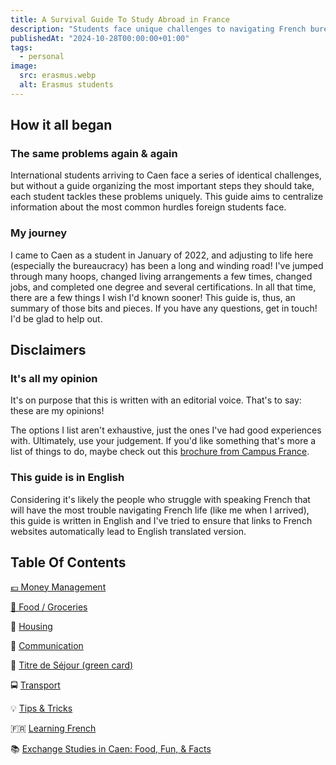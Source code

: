 ```yaml
---
title: A Survival Guide To Study Abroad in France
description: "Students face unique challenges to navigating French bureaucracy. Having confronted them myself, I'm sharing out what I learned for others."
publishedAt: "2024-10-28T00:00:00+01:00"
tags:
  - personal
image:
  src: erasmus.webp
  alt: Erasmus students
---
```


## How it all began

### The same problems again & again

International students arriving to Caen face a series of identical challenges, but without a guide organizing the most important steps they should take, each student tackles these problems uniquely. This guide aims to centralize information about the most common hurdles foreign students face.

### My journey

I came to Caen as a student in January of 2022, and adjusting to life here (especially the bureaucracy) has been a long and winding road! I've jumped through many hoops, changed living arrangements a few times, changed jobs, and completed one degree and several certifications. In all that time, there are a few things I wish I'd known sooner! This guide is, thus, an summary of those bits and pieces. If you have any questions, get in touch! I'd be glad to help out.

## Disclaimers

### It's all my opinion

It's on purpose that this is written with an editorial voice. That's to say: these are my opinions!

The options I list aren't exhaustive, just the ones I've had good experiences with. Ultimately, use your judgement. If you'd like something that's more a list of things to do, maybe check out this [brochure from Campus France](https://ressources.campusfrance.org/pratique/villes/en/Caen_en.pdf).

### This guide is in English

Considering it's likely the people who struggle with speaking French that will have the most trouble navigating French life (like me when I arrived), this guide is written in English and I've tried to ensure that links to French websites automatically lead to English translated version.

## Table Of Contents

[💶 Money Management](https://www.notion.so/jamesmit/Money-Management-3fe60f345f564790a619d5fcfcda561e?pvs=25)

[🥦 Food / Groceries](https://www.notion.so/Food-Groceries-c91a04acf7f043d5b62020c486cef96f?pvs=21)

🏡 [Housing](https://www.notion.so/Housing-7a1a06ec2f2345879742abdfd4aaf344?pvs=21)

📱 [Communication](https://www.notion.so/Communication-61d59633e696497590992292054eeec1?pvs=21)

📜 [Titre de Séjour (green card)](https://www.notion.so/Titre-de-S-jour-74a777d901224102867a0bb53ca6fab5?pvs=21)

🚍 [Transport](https://www.notion.so/Transport-9655ae50bb9649c49812e493fd64ba4d?pvs=21)

💡 [Tips & Tricks](https://www.notion.so/Tips-Tricks-612a2d6f871c4710af27e00948c08a91?pvs=21)

🇫🇷 [Learning French](https://www.notion.so/Learning-French-f2d78655ebd341f7aee35f7b5608b142?pvs=21)

📚 [Exchange Studies in Caen: Food, Fun, & Facts](https://www.notion.so/Exchange-Studies-in-Caen-Food-Fun-Facts-2a93d24b87244fbdac098ff58ab8420b?pvs=21)